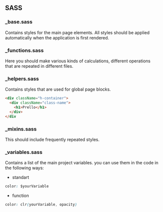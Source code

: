 ## SASS

### _base.sass

Сontains styles for the main page elements. All styles should be applied automatically when the application is first rendered.

### _functions.sass

Here you should make various kinds of calculations, different operations that are repeated in different files.

### _helpers.sass

Contains styles that are used for global page blocks.

```html
<div className="h-container">
  <div className="class-name">
    <h1>Prello</h1>
  </div>
</div
```

### _mixins.sass

This should include frequently repeated styles.

### _variables.sass

Contains a list of the main project variables. you can use them in the code in the following ways:

- standart 
```css 
color: $yourVariable
```

- function
```css
color: clr(yourVariable, opacity)
```

